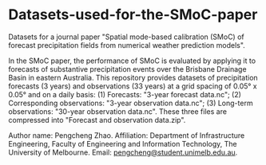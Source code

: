 # Datasets-used-for-the-SMoC-paper
Datasets for a journal paper "Spatial mode-based calibration (SMoC) of forecast precipitation fields from numerical weather prediction models".

In the SMoC paper, the performance of SMoC is evaluated by applying it to forecasts of substantive precipitation events over the Brisbane Drainage Basin
in eastern Australia. This repository provides datasets of precipitation forecasts (3 years) and observations (33 years) at a grid spacing of 0.05° x 0.05°
and on a daily basis: (1) Forecasts: "3-year forecast data.nc"; (2) Corresponding observations: "3-year observation data.nc"; (3) Long-term observations:
"30-year observation data.nc". These three files are compressed into "Forecast and observation data.zip".

Author name: Pengcheng Zhao. Affiliation: Department of Infrastructure Engineering, Faculty of Engineering and Information Technology, The University of
Melbourne. Email: pengcheng@student.unimelb.edu.au.
